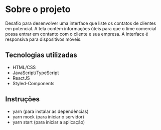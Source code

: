 # Sobre o projeto

Desafio para desenvolver uma interface que liste os contatos de clientes em potencial. A tela contém informações úteis para que o time comercial possa entrar em contanto com o cliente e sua empresa. A interface é responsiva para dispositivos móveis.

## Tecnologias utilizadas

- HTML/CSS
- JavaScript/TypeScript
- ReactJS
- Styled-Components

## Instruções

- yarn (para instalar as dependências)
- yarn mock (para iniciar o servidor)
- yarn start (para iniciar a aplicação)
